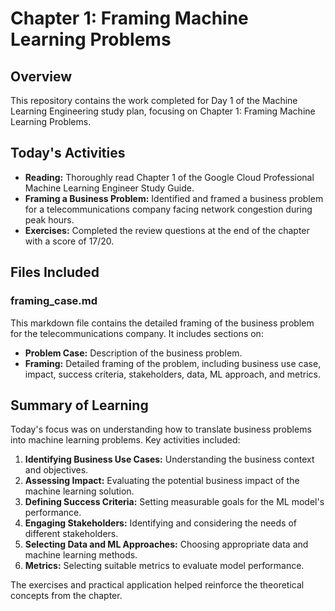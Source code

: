 # Chapter 1: Framing Machine Learning Problems

## Overview

This repository contains the work completed for Day 1 of the Machine Learning Engineering study plan, focusing on Chapter 1: Framing Machine Learning Problems.

## Today's Activities

- **Reading:** Thoroughly read Chapter 1 of the Google Cloud Professional Machine Learning Engineer Study Guide.
- **Framing a Business Problem:** Identified and framed a business problem for a telecommunications company facing network congestion during peak hours.
- **Exercises:** Completed the review questions at the end of the chapter with a score of 17/20.

## Files Included

### framing_case.md

This markdown file contains the detailed framing of the business problem for the telecommunications company. It includes sections on:

- **Problem Case:** Description of the business problem.
- **Framing:** Detailed framing of the problem, including business use case, impact, success criteria, stakeholders, data, ML approach, and metrics.

## Summary of Learning

Today's focus was on understanding how to translate business problems into machine learning problems. Key activities included:

1. **Identifying Business Use Cases:** Understanding the business context and objectives.
2. **Assessing Impact:** Evaluating the potential business impact of the machine learning solution.
3. **Defining Success Criteria:** Setting measurable goals for the ML model's performance.
4. **Engaging Stakeholders:** Identifying and considering the needs of different stakeholders.
5. **Selecting Data and ML Approaches:** Choosing appropriate data and machine learning methods.
6. **Metrics:** Selecting suitable metrics to evaluate model performance.

The exercises and practical application helped reinforce the theoretical concepts from the chapter.
